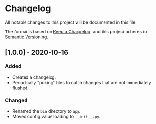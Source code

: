 # Changelog
All notable changes to this project will be documented in this file.

The format is based on [Keep a Changelog](https://keepachangelog.com/en/1.0.0/),
and this project adheres to [Semantic Versioning](https://semver.org/spec/v2.0.0.html).


## [1.0.0] - 2020-10-16
### Added
- Created a changelog.
- Periodically "poking" files to catch changes that are not immediately flushed.

### Changed
- Renamed the `bin` directory to `app`.
- Moved config value loading to `__init__.py`.